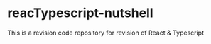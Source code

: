 # reacTypescript-nutshell
This is a revision code repository for revision of React &amp; Typescript
